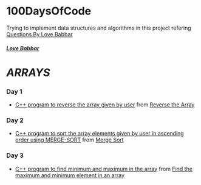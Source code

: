 # 100DaysOfCode
Trying to implement data structures and algorithms in this project
refering [Questions By Love Babbar](https://docs.google.com/spreadsheets/d/1LWxA3xiZxUGToD7Nj3fVqSyOs9f5bx_zqsMjaQLcen8/edit?usp=sharing)

##### [Love Babbar](https://www.youtube.com/channel/UCQHLxxBFrbfdrk1jF0moTpw)

# ***ARRAYS***
### Day 1
* [C++ program to reverse the array given by user](https://github.com/RajVadeghar/100DaysOfCode/blob/main/Day-1/reverseArray.cpp) from [Reverse the Array](https://www.geeksforgeeks.org/write-a-program-to-reverse-an-array-or-string/)

### Day 2
* [C++ program to sort the array elements given by user in ascending order using MERGE-SORT](https://github.com/RajVadeghar/100DaysOfCode/blob/main/Day-2/mergesort.cpp) from [Merge Sort](https://www.geeksforgeeks.org/merge-sort/)

### Day 3
* [C++ program to find minimum and maximum in the array](https://github.com/RajVadeghar/100DaysOfCode/blob/main/Day-3/minMax.cpp) from [Find the maximum and minimum element in an array](https://www.geeksforgeeks.org/maximum-and-minimum-in-an-array/)